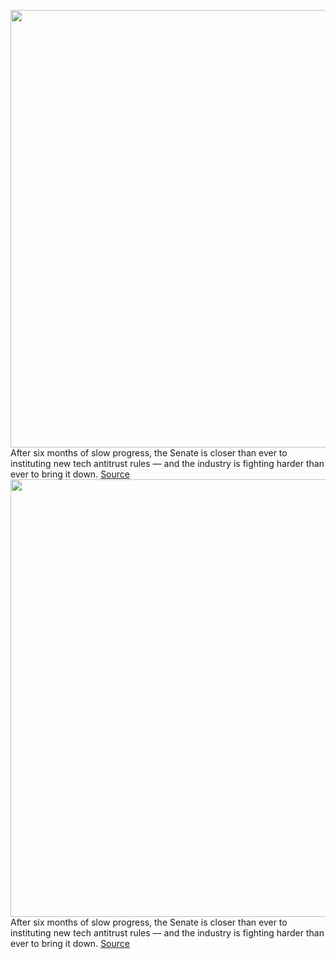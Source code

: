 <img src='https://cdn.vox-cdn.com/thumbor/jhIqYMktrV3xv3z5rgRv_bSrdOQ=/0x0:2040x1360/1200x800/filters:focal(857x517:1183x843)/cdn.vox-cdn.com/uploads/chorus_image/image/70964264/acastro_181106_1777_flag_0003.0.jpg' width='700px' /><br/>
After six months of slow progress, the Senate is closer than ever to instituting new tech antitrust rules — and the industry is fighting harder than ever to bring it down.
<a href='https://www.theverge.com/2022/6/10/23162438/american-innovation-choice-online-act-aico-klobuchar-grassley-senate'> Source <a/><img src='https://cdn.vox-cdn.com/thumbor/jhIqYMktrV3xv3z5rgRv_bSrdOQ=/0x0:2040x1360/1200x800/filters:focal(857x517:1183x843)/cdn.vox-cdn.com/uploads/chorus_image/image/70964264/acastro_181106_1777_flag_0003.0.jpg' width='700px' /><br/>
After six months of slow progress, the Senate is closer than ever to instituting new tech antitrust rules — and the industry is fighting harder than ever to bring it down.
<a href='https://www.theverge.com/2022/6/10/23162438/american-innovation-choice-online-act-aico-klobuchar-grassley-senate'> Source <a/>